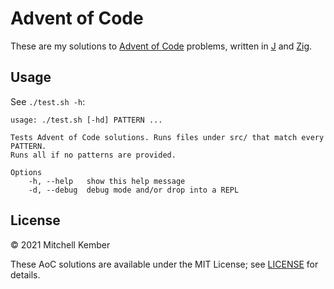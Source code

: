 # Advent of Code

These are my solutions to [Advent of Code] problems, written in [J] and [Zig].

## Usage

See `./test.sh -h`:

```
usage: ./test.sh [-hd] PATTERN ...

Tests Advent of Code solutions. Runs files under src/ that match every PATTERN.
Runs all if no patterns are provided.

Options
    -h, --help   show this help message
    -d, --debug  debug mode and/or drop into a REPL
```

## License

© 2021 Mitchell Kember

These AoC solutions are available under the MIT License; see [LICENSE](LICENSE.md) for details.

[Advent of Code]: https://adventofcode.com
[J]: https://www.jsoftware.com
[Zig]: https://ziglang.org
